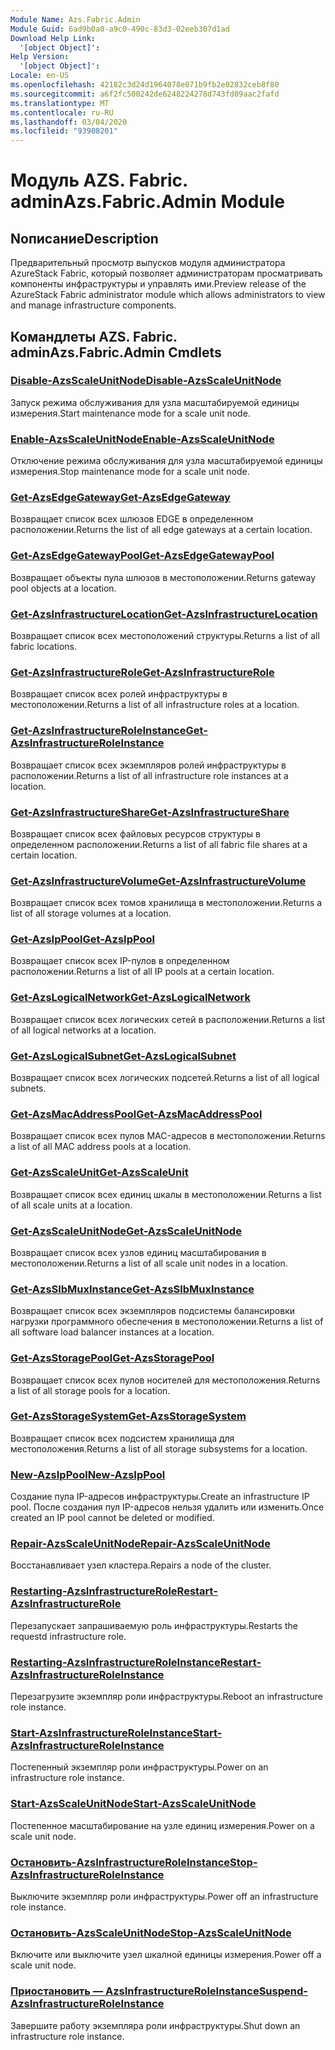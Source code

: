 ```yaml
---
Module Name: Azs.Fabric.Admin
Module Guid: 6ad9b0a0-a9c0-490c-83d3-02eeb307d1ad
Download Help Link:
  '[object Object]': 
Help Version:
  '[object Object]': 
Locale: en-US
ms.openlocfilehash: 42182c3d24d1964078e071b9fb2e02832ceb8f80
ms.sourcegitcommit: a6f2fc500242de6248224278d743fd09aac2fafd
ms.translationtype: MT
ms.contentlocale: ru-RU
ms.lasthandoff: 03/04/2020
ms.locfileid: "93908201"
---
```

# <span data-ttu-id="2e651-101">Модуль AZS. Fabric. admin</span><span class="sxs-lookup"><span data-stu-id="2e651-101">Azs.Fabric.Admin Module</span></span>
## <span data-ttu-id="2e651-102">Nописание</span><span class="sxs-lookup"><span data-stu-id="2e651-102">Description</span></span>
<span data-ttu-id="2e651-103">Предварительный просмотр выпусков модуля администратора AzureStack Fabric, который позволяет администраторам просматривать компоненты инфраструктуры и управлять ими.</span><span class="sxs-lookup"><span data-stu-id="2e651-103">Preview release of the AzureStack Fabric administrator module which allows administrators to view and manage infrastructure components.</span></span>  
## <span data-ttu-id="2e651-104">Командлеты AZS. Fabric. admin</span><span class="sxs-lookup"><span data-stu-id="2e651-104">Azs.Fabric.Admin Cmdlets</span></span>
### [<span data-ttu-id="2e651-105">Disable-AzsScaleUnitNode</span><span class="sxs-lookup"><span data-stu-id="2e651-105">Disable-AzsScaleUnitNode</span></span>](Disable-AzsScaleUnitNode.md)
<span data-ttu-id="2e651-106">Запуск режима обслуживания для узла масштабируемой единицы измерения.</span><span class="sxs-lookup"><span data-stu-id="2e651-106">Start maintenance mode for a scale unit node.</span></span>

### [<span data-ttu-id="2e651-107">Enable-AzsScaleUnitNode</span><span class="sxs-lookup"><span data-stu-id="2e651-107">Enable-AzsScaleUnitNode</span></span>](Enable-AzsScaleUnitNode.md)
<span data-ttu-id="2e651-108">Отключение режима обслуживания для узла масштабируемой единицы измерения.</span><span class="sxs-lookup"><span data-stu-id="2e651-108">Stop maintenance mode for a scale unit node.</span></span>

### [<span data-ttu-id="2e651-109">Get-AzsEdgeGateway</span><span class="sxs-lookup"><span data-stu-id="2e651-109">Get-AzsEdgeGateway</span></span>](Get-AzsEdgeGateway.md)
<span data-ttu-id="2e651-110">Возвращает список всех шлюзов EDGE в определенном расположении.</span><span class="sxs-lookup"><span data-stu-id="2e651-110">Returns the list of all edge gateways at a certain location.</span></span>

### [<span data-ttu-id="2e651-111">Get-AzsEdgeGatewayPool</span><span class="sxs-lookup"><span data-stu-id="2e651-111">Get-AzsEdgeGatewayPool</span></span>](Get-AzsEdgeGatewayPool.md)
<span data-ttu-id="2e651-112">Возвращает объекты пула шлюзов в местоположении.</span><span class="sxs-lookup"><span data-stu-id="2e651-112">Returns gateway pool objects at a location.</span></span>

### [<span data-ttu-id="2e651-113">Get-AzsInfrastructureLocation</span><span class="sxs-lookup"><span data-stu-id="2e651-113">Get-AzsInfrastructureLocation</span></span>](Get-AzsInfrastructureLocation.md)
<span data-ttu-id="2e651-114">Возвращает список всех местоположений структуры.</span><span class="sxs-lookup"><span data-stu-id="2e651-114">Returns a list of all fabric locations.</span></span>

### [<span data-ttu-id="2e651-115">Get-AzsInfrastructureRole</span><span class="sxs-lookup"><span data-stu-id="2e651-115">Get-AzsInfrastructureRole</span></span>](Get-AzsInfrastructureRole.md)
<span data-ttu-id="2e651-116">Возвращает список всех ролей инфраструктуры в местоположении.</span><span class="sxs-lookup"><span data-stu-id="2e651-116">Returns a list of all infrastructure roles at a location.</span></span>

### [<span data-ttu-id="2e651-117">Get-AzsInfrastructureRoleInstance</span><span class="sxs-lookup"><span data-stu-id="2e651-117">Get-AzsInfrastructureRoleInstance</span></span>](Get-AzsInfrastructureRoleInstance.md)
<span data-ttu-id="2e651-118">Возвращает список всех экземпляров ролей инфраструктуры в расположении.</span><span class="sxs-lookup"><span data-stu-id="2e651-118">Returns a list of all infrastructure role instances at a location.</span></span>

### [<span data-ttu-id="2e651-119">Get-AzsInfrastructureShare</span><span class="sxs-lookup"><span data-stu-id="2e651-119">Get-AzsInfrastructureShare</span></span>](Get-AzsInfrastructureShare.md)
<span data-ttu-id="2e651-120">Возвращает список всех файловых ресурсов структуры в определенном расположении.</span><span class="sxs-lookup"><span data-stu-id="2e651-120">Returns a list of all fabric file shares at a certain location.</span></span>

### [<span data-ttu-id="2e651-121">Get-AzsInfrastructureVolume</span><span class="sxs-lookup"><span data-stu-id="2e651-121">Get-AzsInfrastructureVolume</span></span>](Get-AzsInfrastructureVolume.md)
<span data-ttu-id="2e651-122">Возвращает список всех томов хранилища в местоположении.</span><span class="sxs-lookup"><span data-stu-id="2e651-122">Returns a list of all storage volumes at a location.</span></span>

### [<span data-ttu-id="2e651-123">Get-AzsIpPool</span><span class="sxs-lookup"><span data-stu-id="2e651-123">Get-AzsIpPool</span></span>](Get-AzsIpPool.md)
<span data-ttu-id="2e651-124">Возвращает список всех IP-пулов в определенном расположении.</span><span class="sxs-lookup"><span data-stu-id="2e651-124">Returns a list of all IP pools at a certain location.</span></span>

### [<span data-ttu-id="2e651-125">Get-AzsLogicalNetwork</span><span class="sxs-lookup"><span data-stu-id="2e651-125">Get-AzsLogicalNetwork</span></span>](Get-AzsLogicalNetwork.md)
<span data-ttu-id="2e651-126">Возвращает список всех логических сетей в расположении.</span><span class="sxs-lookup"><span data-stu-id="2e651-126">Returns a list of all logical networks at a location.</span></span>

### [<span data-ttu-id="2e651-127">Get-AzsLogicalSubnet</span><span class="sxs-lookup"><span data-stu-id="2e651-127">Get-AzsLogicalSubnet</span></span>](Get-AzsLogicalSubnet.md)
<span data-ttu-id="2e651-128">Возвращает список всех логических подсетей.</span><span class="sxs-lookup"><span data-stu-id="2e651-128">Returns a list of all logical subnets.</span></span>

### [<span data-ttu-id="2e651-129">Get-AzsMacAddressPool</span><span class="sxs-lookup"><span data-stu-id="2e651-129">Get-AzsMacAddressPool</span></span>](Get-AzsMacAddressPool.md)
<span data-ttu-id="2e651-130">Возвращает список всех пулов MAC-адресов в местоположении.</span><span class="sxs-lookup"><span data-stu-id="2e651-130">Returns a list of all MAC address pools at a location.</span></span>

### [<span data-ttu-id="2e651-131">Get-AzsScaleUnit</span><span class="sxs-lookup"><span data-stu-id="2e651-131">Get-AzsScaleUnit</span></span>](Get-AzsScaleUnit.md)
<span data-ttu-id="2e651-132">Возвращает список всех единиц шкалы в местоположении.</span><span class="sxs-lookup"><span data-stu-id="2e651-132">Returns a list of all scale units at a location.</span></span>

### [<span data-ttu-id="2e651-133">Get-AzsScaleUnitNode</span><span class="sxs-lookup"><span data-stu-id="2e651-133">Get-AzsScaleUnitNode</span></span>](Get-AzsScaleUnitNode.md)
<span data-ttu-id="2e651-134">Возвращает список всех узлов единиц масштабирования в местоположении.</span><span class="sxs-lookup"><span data-stu-id="2e651-134">Returns a list of all scale unit nodes in a location.</span></span>

### [<span data-ttu-id="2e651-135">Get-AzsSlbMuxInstance</span><span class="sxs-lookup"><span data-stu-id="2e651-135">Get-AzsSlbMuxInstance</span></span>](Get-AzsSlbMuxInstance.md)
<span data-ttu-id="2e651-136">Возвращает список всех экземпляров подсистемы балансировки нагрузки программного обеспечения в местоположении.</span><span class="sxs-lookup"><span data-stu-id="2e651-136">Returns a list of all software load balancer instances at a location.</span></span>

### [<span data-ttu-id="2e651-137">Get-AzsStoragePool</span><span class="sxs-lookup"><span data-stu-id="2e651-137">Get-AzsStoragePool</span></span>](Get-AzsStoragePool.md)
<span data-ttu-id="2e651-138">Возвращает список всех пулов носителей для местоположения.</span><span class="sxs-lookup"><span data-stu-id="2e651-138">Returns a list of all storage pools for a location.</span></span>

### [<span data-ttu-id="2e651-139">Get-AzsStorageSystem</span><span class="sxs-lookup"><span data-stu-id="2e651-139">Get-AzsStorageSystem</span></span>](Get-AzsStorageSystem.md)
<span data-ttu-id="2e651-140">Возвращает список всех подсистем хранилища для местоположения.</span><span class="sxs-lookup"><span data-stu-id="2e651-140">Returns a list of all storage subsystems for a location.</span></span>

### [<span data-ttu-id="2e651-141">New-AzsIpPool</span><span class="sxs-lookup"><span data-stu-id="2e651-141">New-AzsIpPool</span></span>](New-AzsIpPool.md)
<span data-ttu-id="2e651-142">Создание пула IP-адресов инфраструктуры.</span><span class="sxs-lookup"><span data-stu-id="2e651-142">Create an infrastructure IP pool.</span></span> <span data-ttu-id="2e651-143">После создания пул IP-адресов нельзя удалить или изменить.</span><span class="sxs-lookup"><span data-stu-id="2e651-143">Once created an IP pool cannot be deleted or modified.</span></span>

### [<span data-ttu-id="2e651-144">Repair-AzsScaleUnitNode</span><span class="sxs-lookup"><span data-stu-id="2e651-144">Repair-AzsScaleUnitNode</span></span>](Repair-AzsScaleUnitNode.md)
<span data-ttu-id="2e651-145">Восстанавливает узел кластера.</span><span class="sxs-lookup"><span data-stu-id="2e651-145">Repairs a node of the cluster.</span></span>

### [<span data-ttu-id="2e651-146">Restarting-AzsInfrastructureRole</span><span class="sxs-lookup"><span data-stu-id="2e651-146">Restart-AzsInfrastructureRole</span></span>](Restart-AzsInfrastructureRole.md)
<span data-ttu-id="2e651-147">Перезапускает запрашиваемую роль инфраструктуры.</span><span class="sxs-lookup"><span data-stu-id="2e651-147">Restarts the requestd infrastructure role.</span></span>

### [<span data-ttu-id="2e651-148">Restarting-AzsInfrastructureRoleInstance</span><span class="sxs-lookup"><span data-stu-id="2e651-148">Restart-AzsInfrastructureRoleInstance</span></span>](Restart-AzsInfrastructureRoleInstance.md)
<span data-ttu-id="2e651-149">Перезагрузите экземпляр роли инфраструктуры.</span><span class="sxs-lookup"><span data-stu-id="2e651-149">Reboot an infrastructure role instance.</span></span>

### [<span data-ttu-id="2e651-150">Start-AzsInfrastructureRoleInstance</span><span class="sxs-lookup"><span data-stu-id="2e651-150">Start-AzsInfrastructureRoleInstance</span></span>](Start-AzsInfrastructureRoleInstance.md)
<span data-ttu-id="2e651-151">Постепенный экземпляр роли инфраструктуры.</span><span class="sxs-lookup"><span data-stu-id="2e651-151">Power on an infrastructure role instance.</span></span>

### [<span data-ttu-id="2e651-152">Start-AzsScaleUnitNode</span><span class="sxs-lookup"><span data-stu-id="2e651-152">Start-AzsScaleUnitNode</span></span>](Start-AzsScaleUnitNode.md)
<span data-ttu-id="2e651-153">Постепенное масштабирование на узле единиц измерения.</span><span class="sxs-lookup"><span data-stu-id="2e651-153">Power on a scale unit node.</span></span>

### [<span data-ttu-id="2e651-154">Остановить-AzsInfrastructureRoleInstance</span><span class="sxs-lookup"><span data-stu-id="2e651-154">Stop-AzsInfrastructureRoleInstance</span></span>](Stop-AzsInfrastructureRoleInstance.md)
<span data-ttu-id="2e651-155">Выключите экземпляр роли инфраструктуры.</span><span class="sxs-lookup"><span data-stu-id="2e651-155">Power off an infrastructure role instance.</span></span>

### [<span data-ttu-id="2e651-156">Остановить-AzsScaleUnitNode</span><span class="sxs-lookup"><span data-stu-id="2e651-156">Stop-AzsScaleUnitNode</span></span>](Stop-AzsScaleUnitNode.md)
<span data-ttu-id="2e651-157">Включите или выключите узел шкалной единицы измерения.</span><span class="sxs-lookup"><span data-stu-id="2e651-157">Power off a scale unit node.</span></span>

### [<span data-ttu-id="2e651-158">Приостановить — AzsInfrastructureRoleInstance</span><span class="sxs-lookup"><span data-stu-id="2e651-158">Suspend-AzsInfrastructureRoleInstance</span></span>](Suspend-AzsInfrastructureRoleInstance.md)
<span data-ttu-id="2e651-159">Завершите работу экземпляра роли инфраструктуры.</span><span class="sxs-lookup"><span data-stu-id="2e651-159">Shut down an infrastructure role instance.</span></span>

